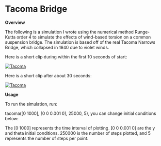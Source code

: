 # Tacoma Bridge

**Overview**

The following is a simulation I wrote using the numerical method Runge-Kutta order 4 to simulate the effects of wind-based
torsion on a common suspension bridge. The simulation is based off of the real Tacoma Narrows Bridge, which collapsed in 1940 due to violet winds.

Here is a short clip during within the first 10 seconds of start:

[![Tacoma](http://img.youtube.com/vi/M9MUdBtHSCk/0.jpg)](https://youtu.be/M9MUdBtHSCk "Early")

Here is a short clip after about 30 seconds:

[![Tacoma](http://img.youtube.com/vi/ZazN40lbNl0/0.jpg)](https://youtu.be/ZazN40lbNl0 "Late")

**Usage**

To run the simulation, run:

tacoma([0 1000], [0 0 0.001 0], 25000, 5), you can change initial conditions below:

The [0 1000] represents the time interval of plotting. [0 0 0.001 0] are the y and theta initial conditions. 250000 is the number of steps plotted, and 5 represents the number of steps per point.
